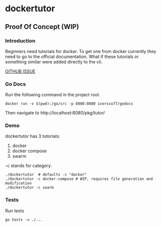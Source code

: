 # dockertutor

## Proof Of Concept (WIP)

### Introduction

Beginners need tutorials for docker. To get one from docker currently they need to go to the official documentation. What if these tutorials or something similar were added directly to the cli.

[GITHUB ISSUE](https://github.com/docker/roadmap/issues/102)

### Go Docs
Run the following command in the project root.
```
docker run -v $(pwd):/go/src -p 8080:8080 ivorsco77/godocs  
```
Then navigate to http://localhost:8080/pkg/tutor/

### Demo
dockertutor has 3 tutorials:

1) docker
2) docker compose
3) swarm

-c stands for category.
```
./dockertutor  # defaults -c "docker"
./dockertutor -c docker-compose # WIP, requires file generation and modification
./dockertutor -c swarm 
```

### Tests 

Run tests
```
go tests -v ./...
```

